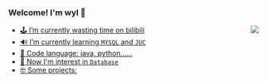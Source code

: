 ### Welcome! I'm wyl 👋

<a href="https://github.com/123wyl123">
<img align="right" src="https://github-readme-stats.vercel.app/api?username=123wyl123&show_icons=true&icon_color=CE1D2D&text_color=718096&bg_color=ffffff&hide_title=true" />

- 🕹 I’m currently wasting time on bilibili
- 🔊 I’m currently learning `MYSQL` and `JUC`
- 🤣 Code language: java, python......
- 🤔 Now I'm interest in `Database`
- 🤓 Some projects: 
